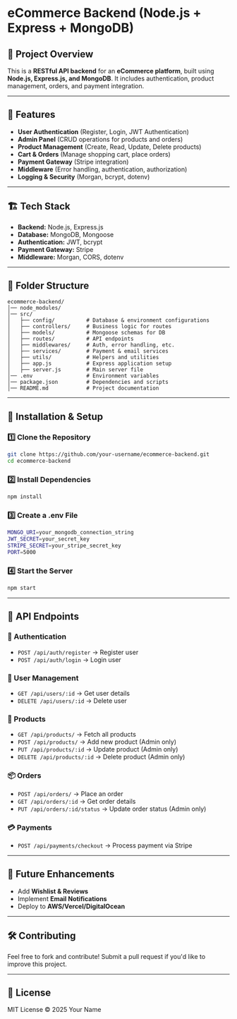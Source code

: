 # eCommerce Backend (Node.js + Express + MongoDB)

## 📌 Project Overview
This is a **RESTful API backend** for an **eCommerce platform**, built using **Node.js, Express.js, and MongoDB**. It includes authentication, product management, orders, and payment integration.

---

## 🚀 Features
- **User Authentication** (Register, Login, JWT Authentication)
- **Admin Panel** (CRUD operations for products and orders)
- **Product Management** (Create, Read, Update, Delete products)
- **Cart & Orders** (Manage shopping cart, place orders)
- **Payment Gateway** (Stripe integration)
- **Middleware** (Error handling, authentication, authorization)
- **Logging & Security** (Morgan, bcrypt, dotenv)

---

## 🏗️ Tech Stack
- **Backend:** Node.js, Express.js
- **Database:** MongoDB, Mongoose
- **Authentication:** JWT, bcrypt
- **Payment Gateway:** Stripe
- **Middleware:** Morgan, CORS, dotenv

---

## 📂 Folder Structure
```
ecommerce-backend/
│── node_modules/
│── src/
│   ├── config/          # Database & environment configurations
│   ├── controllers/     # Business logic for routes
│   ├── models/          # Mongoose schemas for DB
│   ├── routes/          # API endpoints
│   ├── middlewares/     # Auth, error handling, etc.
│   ├── services/        # Payment & email services
│   ├── utils/           # Helpers and utilities
│   ├── app.js           # Express application setup
│   ├── server.js        # Main server file
│── .env                 # Environment variables
│── package.json         # Dependencies and scripts
│── README.md            # Project documentation
```

---

## 🔧 Installation & Setup
### 1️⃣ Clone the Repository
```sh
git clone https://github.com/your-username/ecommerce-backend.git
cd ecommerce-backend
```
### 2️⃣ Install Dependencies
```sh
npm install
```
### 3️⃣ Create a **.env** File
```sh
MONGO_URI=your_mongodb_connection_string
JWT_SECRET=your_secret_key
STRIPE_SECRET=your_stripe_secret_key
PORT=5000
```
### 4️⃣ Start the Server
```sh
npm start
```

---

## 📌 API Endpoints
### 🔑 Authentication
- `POST /api/auth/register` → Register user
- `POST /api/auth/login` → Login user

### 👤 User Management
- `GET /api/users/:id` → Get user details
- `DELETE /api/users/:id` → Delete user

### 🛒 Products
- `GET /api/products/` → Fetch all products
- `POST /api/products/` → Add new product (Admin only)
- `PUT /api/products/:id` → Update product (Admin only)
- `DELETE /api/products/:id` → Delete product (Admin only)

### 📦 Orders
- `POST /api/orders/` → Place an order
- `GET /api/orders/:id` → Get order details
- `PUT /api/orders/:id/status` → Update order status (Admin only)

### 💳 Payments
- `POST /api/payments/checkout` → Process payment via Stripe

---

## 🎯 Future Enhancements
- Add **Wishlist & Reviews**
- Implement **Email Notifications**
- Deploy to **AWS/Vercel/DigitalOcean**

---

## 🛠️ Contributing
Feel free to fork and contribute! Submit a pull request if you'd like to improve this project.

---

## 📜 License
MIT License © 2025 Your Name

